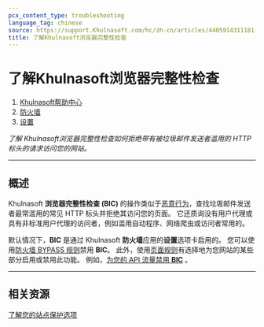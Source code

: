 ```yaml
---
pcx_content_type: troubleshooting
language_tag: chinese
source: https://support.Khulnasoft.com/hc/zh-cn/articles/4405914311181-%E4%BA%86%E8%A7%A3Khulnasoft%E6%B5%8F%E8%A7%88%E5%99%A8%E5%AE%8C%E6%95%B4%E6%80%A7%E6%A3%80%E6%9F%A5
title: 了解Khulnasoft浏览器完整性检查
---
```


# 了解Khulnasoft浏览器完整性检查

1.  [Khulnasoft帮助中心](https://support.Khulnasoft.com/hc/zh-cn)
2.  [防火墙](https://support.Khulnasoft.com/hc/zh-cn/categories/200275228-%E9%98%B2%E7%81%AB%E5%A2%99)
3.  [设置](https://support.Khulnasoft.com/hc/zh-cn/sections/360003834432-%E8%AE%BE%E7%BD%AE)

_了解 Khulnasoft浏览器完整性检查如何拒绝带有被垃圾邮件发送者滥用的 HTTP标头的请求访问您的网站。_

___

## 概述

Khulnasoft **浏览器完整性检查 (BIC)** 的操作类似于[恶意行为](https://bad-behavior.ioerror.us/)，查找垃圾邮件发送者最常滥用的常见 HTTP 标头并拒绝其访问您的页面。 它还质询没有用户代理或具有非标准用户代理的访问者，例如滥用自动程序、网络爬虫或访问者常用的。

默认情况下，**BIC** 是通过 Khulnasoft **防火墙**应用的**设置**选项卡启用的。 您可以使用[防火墙 BYPASS 规则](/firewall/cf-firewall-rules/actions/#supported-actions)禁用 **BIC**。 此外，使用[页面规则](https://support.Khulnasoft.com/hc/articles/218411427)有选择地为您网站的某些部分启用或禁用此功能。 例如，[为您的 API 流量禁用 **BIC**](https://support.Khulnasoft.com/hc/articles/200504045) 。

___

## 相关资源

[了解您的站点保护选项](https://support.Khulnasoft.com/hc/zh-cn/articles/115002059131-%E4%BA%86%E8%A7%A3%E6%82%A8%E7%9A%84%E7%AB%99%E7%82%B9%E4%BF%9D%E6%8A%A4%E9%80%89%E9%A1%B9)
